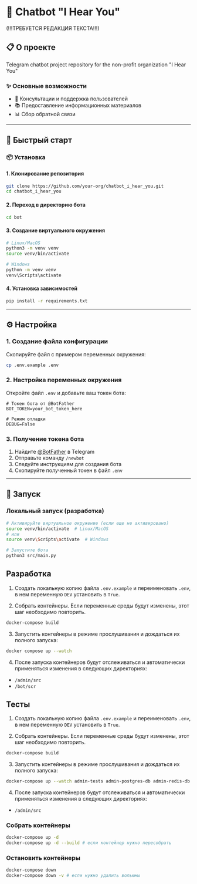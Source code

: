 # 🤖 Chatbot "I Hear You"    
(!!!ТРЕБУЕТСЯ РЕДАКЦИЯ ТЕКСТА!!!)

## 📋 О проекте

Telegram chatbot project repository for the non-profit organization "I Hear You"

### ✨ Основные возможности

- 💬 Консультации и поддержка пользователей
- 📚 Предоставление информационных материалов
- 📊 Сбор обратной связи

---

## 🚀 Быстрый старт

### 📦 Установка

#### 1. Клонирование репозитория

```bash
git clone https://github.com/your-org/chatbot_i_hear_you.git
cd chatbot_i_hear_you
```

#### 2. Переход в директорию бота

```bash
cd bot
```

#### 3. Создание виртуального окружения

```bash
# Linux/MacOS
python3 -m venv venv
source venv/bin/activate

# Windows
python -m venv venv
venv\Scripts\activate
```

#### 4. Установка зависимостей

```bash
pip install -r requirements.txt
```

---

## ⚙️ Настройка

### 1. Создание файла конфигурации

Скопируйте файл с примером переменных окружения:

```bash
cp .env.example .env
```

### 2. Настройка переменных окружения

Откройте файл `.env` и добавьте ваш токен бота:

```env
# Токен бота от @BotFather
BOT_TOKEN=your_bot_token_here

# Режим отладки
DEBUG=False
```

### 3. Получение токена бота

1. Найдите [@BotFather](https://t.me/BotFather) в Telegram
2. Отправьте команду `/newbot`
3. Следуйте инструкциям для создания бота
4. Скопируйте полученный токен в файл `.env`

---

## 🎯 Запуск

### Локальный запуск (разработка)

```bash
# Активируйте виртуальное окружение (если еще не активировано)
source venv/bin/activate  # Linux/MacOS
# или
source venv\Scripts\activate  # Windows

# Запустите бота
python3 src/main.py
```

## Разработка

1. Создать локальную копию файла `.env.example` и переименовать `.env`, в нем переменную `DEV` установить в `True`.

2. Собрать контейнеры. Если переменные среды будут изменены, этот шаг необходимо повторить.

```bash
docker-compose build
```

3. Запустить контейнеры в режиме прослушивания и дождаться их полного запуска:

```bash
docker compose up --watch
```

4. После запуска контейнеров будут отслеживаться и автоматически применяться изменения в следующих директориях:

- `/admin/src`
- `/bot/scr`

## Тесты

1. Создать локальную копию файла `.env.example` и переименовать `.env`, в нем переменную `DEV` установить в `True`.

2. Собрать контейнеры. Если переменные среды будут изменены, этот шаг необходимо повторить.

```bash
docker-compose build
```

3. Запустить контейнеры в режиме прослушивания и дождаться их полного запуска:

```bash
docker-compose up --watch admin-tests admin-postgres-db admin-redis-db
```

4. После запуска контейнеров будут отслеживаться и автоматически применяться изменения в следующих директориях:

- `/admin/src`

### Собрать контейнеры

```bash
docker-compose up -d
docker-compose up -d --build # если контейнер нужно пересобрать
```

### Остановить контейнеры

```bash
docker-compose down
docker-compose down -v # если нужно удалить вольюмы
```
